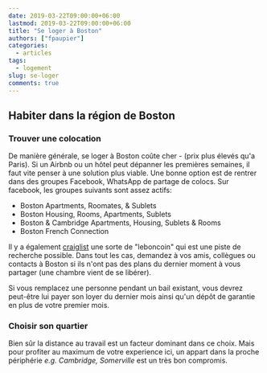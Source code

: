```yaml
---
date: 2019-03-22T09:00:00+06:00
lastmod: 2019-03-22T09:00:00+06:00
title: "Se loger à Boston"
authors: ["fpaupier"]
categories:
  - articles
tags:
  - logement
slug: se-loger
comments: true
---
```

## Habiter dans la région de Boston

### Trouver une colocation

De manière générale, se loger à Boston coûte cher - (prix plus élevés qu'a Paris). Si un Airbnb ou un hôtel peut dépanner les premières semaines, il faut vite penser à une solution plus viable. Une bonne option est de rentrer dans des groupes Facebook, WhatsApp de partage de colocs. Sur facebook, les groupes suivants sont assez actifs:

 - Boston Apartments, Roomates, & Sublets 
 - Boston Housing, Rooms, Apartments, Sublets 
 - Boston & Cambridge Apartments, Housing, Sublets & Rooms
 - Boston French Connection

Il y a également [craiglist](https://boston.craigslist.org/) une sorte de "leboncoin" qui est une piste de recherche possible. Dans tout les cas, demandez à vos amis, collègues ou contacts à Boston si ils n'ont pas des plans du dernier moment à vous partager (une chambre vient de se libérer).

Si vous remplacez une personne pendant un bail existant, vous devrez peut-être lui payer son loyer du dernier mois ainsi qu'un dépôt de garantie en plus de votre premier mois.

### Choisir son quartier

Bien sûr la distance au travail est un facteur dominant dans ce choix. Mais pour profiter au maximum de votre experience ici, un appart dans la proche périphérie _e.g. Cambridge, Somerville_ est un très bon compromis. 